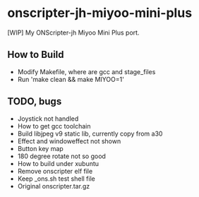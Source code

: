 # onscripter-jh-miyoo-mini-plus
[WIP] My ONScripter-jh Miyoo Mini Plus port.  

## How to Build
* Modify Makefile, where are gcc and stage_files  
* Run 'make clean && make MIYOO=1'  

## TODO, bugs
* Joystick not handled
* How to get gcc toolchain
* Build libjpeg v9 static lib, currently copy from a30  
* Effect and windoweffect not shown  
* Button key map
* 180 degree rotate not so good  
* How to build under xubuntu  
* Remove onscripter elf file  
* Keep _ons.sh test shell file
* Original onscripter.tar.gz  
